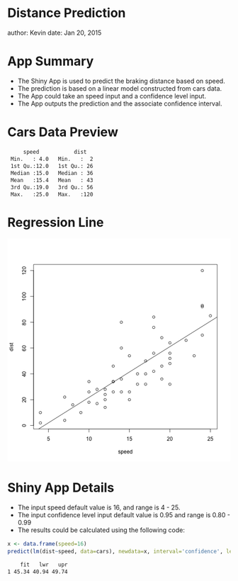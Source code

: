 Distance Prediction
========================================================
author: Kevin
date: Jan 20, 2015

App Summary
========================================================

- The Shiny App is used to predict the braking distance based on speed.
- The prediction is based on a linear model constructed from cars data.
- The App could take an speed input and a confidence level input.
- The App outputs the prediction and the associate confidence interval.

Cars Data Preview
========================================================


```
     speed           dist    
 Min.   : 4.0   Min.   :  2  
 1st Qu.:12.0   1st Qu.: 26  
 Median :15.0   Median : 36  
 Mean   :15.4   Mean   : 43  
 3rd Qu.:19.0   3rd Qu.: 56  
 Max.   :25.0   Max.   :120  
```
Regression Line
========================================================

![plot of chunk unnamed-chunk-2](Rpres-figure/unnamed-chunk-2.png) 

Shiny App Details
========================================================

- The input speed default value is 16, and range is 4 - 25.
- The input confidence level input default value is 0.95 and range is 0.80 - 0.99
- The results could be calculated using the following code:


```r
x <- data.frame(speed=16)
predict(lm(dist~speed, data=cars), newdata=x, interval='confidence', level = 0.95)
```

```
    fit   lwr   upr
1 45.34 40.94 49.74
```
